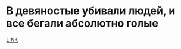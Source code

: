 # В девяностые убивали людей, и все бегали абсолютно голые



[LINK](https://varlamov.ru/3069785.html)